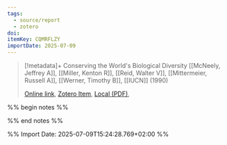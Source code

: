 ```yaml
---
tags:
  - source/report
  - zotero
doi: 
itemKey: CQMRFLZY
importDate: 2025-07-09
---
```

>[!metadata]+
> Conserving the World's Biological Diversity
> [[McNeely, Jeffrey A]], [[Miller, Kenton R]], [[Reid, Walter V]], [[Mittermeier, Russell A]], [[Werner, Timothy B]], 
> [[IUCN]] (1990)
> 
> [Online link](https://portals.iucn.org/library/sites/library/files/documents/1990-017.pdf), [Zotero Item](zotero://select/library/items/CQMRFLZY), [Local (PDF)](file://C:/Users/aburg/Documents/references/zotero/storage/FF5NA7LQ/McNeely_CONSERVINGWORLDS.pdf), 

%% begin notes %%

%% end notes %%

%% Import Date: 2025-07-09T15:24:28.769+02:00 %%
